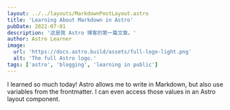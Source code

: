 ```yaml
---
layout: ../../layouts/MarkdownPostLayout.astro
title: 'Learning About Markdown in Astro'
pubDate: 2022-07-01
description: '这是我 Astro 博客的第一篇文章。'
author: Astro Learner
image:
  url: 'https://docs.astro.build/assets/full-logo-light.png'
  alt: 'The full Astro logo.'
tags: ['astro', 'blogging', 'learning in public']
---
```


I learned so much today! Astro allows me to write in Markdown, but also use variables from the frontmatter. I can even access those values in an Astro layout component.
